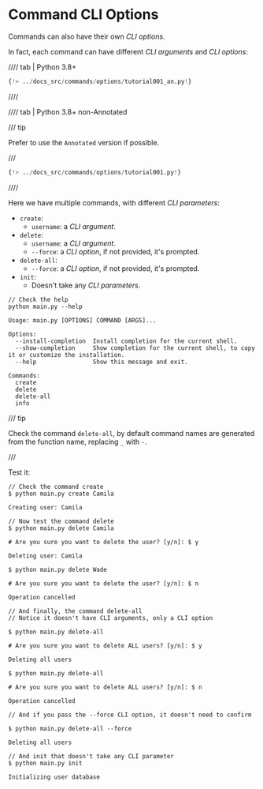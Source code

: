 # Command CLI Options

Commands can also have their own *CLI options*.

In fact, each command can have different *CLI arguments* and *CLI options*:

//// tab | Python 3.8+

```Python hl_lines="8  14-17  27-29  38"
{!> ../docs_src/commands/options/tutorial001_an.py!}
```

////

//// tab | Python 3.8+ non-Annotated

/// tip

Prefer to use the `Annotated` version if possible.

///

```Python hl_lines="7  13-14  24  33"
{!> ../docs_src/commands/options/tutorial001.py!}
```

////

Here we have multiple commands, with different *CLI parameters*:

* `create`:
    * `username`: a *CLI argument*.
* `delete`:
    * `username`: a *CLI argument*.
    * `--force`: a *CLI option*, if not provided, it's prompted.
* `delete-all`:
    * `--force`: a *CLI option*, if not provided, it's prompted.
* `init`:
    * Doesn't take any *CLI parameters*.

<div class="termy">

```console
// Check the help
python main.py --help

Usage: main.py [OPTIONS] COMMAND [ARGS]...

Options:
  --install-completion  Install completion for the current shell.
  --show-completion     Show completion for the current shell, to copy it or customize the installation.
  --help                Show this message and exit.

Commands:
  create
  delete
  delete-all
  info
```

</div>

/// tip

Check the command `delete-all`, by default command names are generated from the function name, replacing `_` with `-`.

///

Test it:

<div class="termy">

```console
// Check the command create
$ python main.py create Camila

Creating user: Camila

// Now test the command delete
$ python main.py delete Camila

# Are you sure you want to delete the user? [y/n]: $ y

Deleting user: Camila

$ python main.py delete Wade

# Are you sure you want to delete the user? [y/n]: $ n

Operation cancelled

// And finally, the command delete-all
// Notice it doesn't have CLI arguments, only a CLI option

$ python main.py delete-all

# Are you sure you want to delete ALL users? [y/n]: $ y

Deleting all users

$ python main.py delete-all

# Are you sure you want to delete ALL users? [y/n]: $ n

Operation cancelled

// And if you pass the --force CLI option, it doesn't need to confirm

$ python main.py delete-all --force

Deleting all users

// And init that doesn't take any CLI parameter
$ python main.py init

Initializing user database
```

</div>
